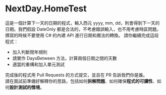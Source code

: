 # NextDay.HomeTest
這是一個計算下一天的日期的程式，輸入西元 yyyy, mm, dd，則會得到下一天的日期。我們假設 DateOnly 都是合法的，不考慮錯誤輸入，也不用考慮時區問題。撰寫的時候不要使用 C# 的內建 API 進行日期和曆法的轉換。
請你繼續完成這段程式：
- 加入判斷閏年規則
- 請實作 DaysBetween 方法，計算兩個日期之間的天數
- 適當的重構和加入單元測試

完成後的程式用 Pull Requests 的方式提交，並且在 PR 告訴我們你是誰。  
請在面試前準備好解釋你的思路，包括如何**拆解問題**、如何確保**程式的可讀性**、如何**設計測試的情境**。